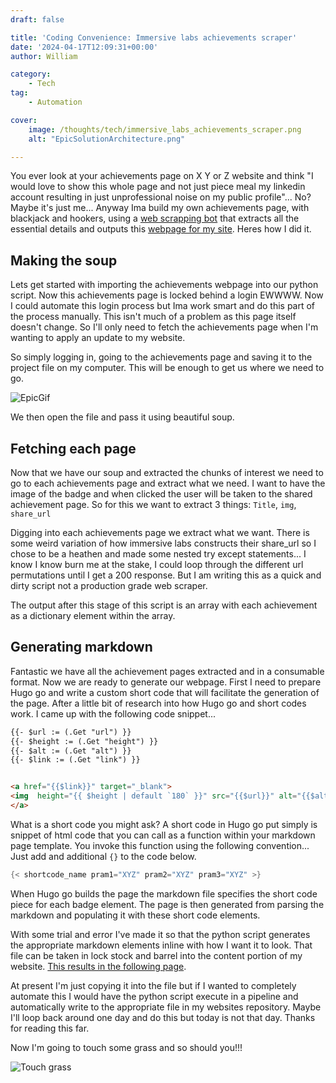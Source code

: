```yaml
---
draft: false

title: 'Coding Convenience: Immersive labs achievements scraper'
date: '2024-04-17T12:09:31+00:00'
author: William

category:
    - Tech
tag:
    - Automation

cover:
    image: /thoughts/tech/immersive_labs_achievements_scraper.png
    alt: "EpicSolutionArchitecture.png"

---
```


You ever look at your achievements page on X Y or Z website and think "I would love to show this whole page and not just piece meal my linkedin account resulting in just unprofessional noise on my public profile"... No? Maybe it's just me... Anyway Ima build my own achievements page, with blackjack and hookers, using a [web scrapping bot](https://github.com/M4NU5/Immersivelabs_Achievements_Scrapper) that extracts all the essential details and outputs this [webpage for my site](/learned). Heres how I did it.

## Making the soup
Lets get started with importing the achievements webpage into our python script. Now this achievements page is locked behind a login EWWWW. Now I could automate this login process but Ima work smart and do this part of the process manually. This isn't much of a problem as this page itself doesn't change. So I'll only need to fetch the achievements page when I'm wanting to apply an update to my website.

So simply logging in, going to the achievements page and saving it to the project file on my computer. This will be enough to get us where we need to go.

![EpicGif](https://media4.giphy.com/media/v1.Y2lkPTc5MGI3NjExb3FzZ245bmYwNzRjcGlqNmdzY3F3bDRkOTJtOW85bzB4OWoxdGZyZCZlcD12MV9pbnRlcm5hbF9naWZfYnlfaWQmY3Q9Zw/r8I7tDl75QLfh2SkpE/giphy.gif#center)

We then open the file and pass it using beautiful soup.

## Fetching each page
Now that we have our soup and extracted the chunks of interest we need to go to each achievements page and extract what we need.
I want to have the image of the badge and when clicked the user will be taken to the shared achievement page. So for this we want to extract 3 things: `Title`, `img`, `share_url`

Digging into each achievements page we extract what we want. There is some weird variation of how immersive labs constructs their share_url so I chose to be a heathen and made some nested try except statements... I know I know burn me at the stake, I could loop through the different url permutations until I get a 200 response. But I am writing this as a quick and dirty script not a production grade web scraper.

The output after this stage of this script is an array with each achievement as a dictionary element within the array.

## Generating markdown
Fantastic we have all the achievement pages extracted and in a consumable format. Now we are ready to generate our webpage. First I need to prepare Hugo go and write a custom short code that will facilitate the generation of the page. After a little bit of research into how Hugo go and short codes work. I came up with the following code snippet...

```html
{{- $url := (.Get "url") }}
{{- $height := (.Get "height") }}
{{- $alt := (.Get "alt") }}
{{- $link := (.Get "link") }}


<a href="{{$link}}" target="_blank">
<img  height="{{ $height | default `180` }}" src="{{$url}}" alt="{{$alt}}" loading="lazy" style="float:left"/>
</a>
```

What is a short code you might ask? A short code in Hugo go put simply is snippet of html code that you can call as a function within your markdown page template. You invoke this function using the following convention... Just add and additional `{}` to the code below.

```go
{< shortcode_name pram1="XYZ" pram2="XYZ" pram3="XYZ" >}
```

When Hugo go builds the page the markdown file specifies the short code piece for each badge element. The page is then generated from parsing the markdown and populating it with these short code elements.


With some trial and error I've made it so that the python script generates the appropriate markdown elements inline with how I want it to look. That file can be taken in lock stock and barrel into the content portion of my website. [This results in the following page](https://williamsmale.com/learned). 

At present I'm just copying it into the file but if I wanted to completely automate this I would have the python script execute in a pipeline and automatically write to the appropriate file in my websites repository. Maybe I'll loop back around one day and do this but today is not that day. Thanks for reading this far. 

Now I'm going to touch some grass and so should you!!!

![Touch grass](https://media1.tenor.com/m/CW-0A0q-6ksAAAAd/touching-grass.gif#center)






